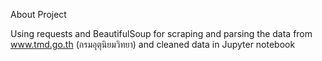 About Project

Using requests and BeautifulSoup for scraping and parsing the data from www.tmd.go.th (กรมอุตุนิยมวิทยา) and cleaned data in Jupyter notebook




